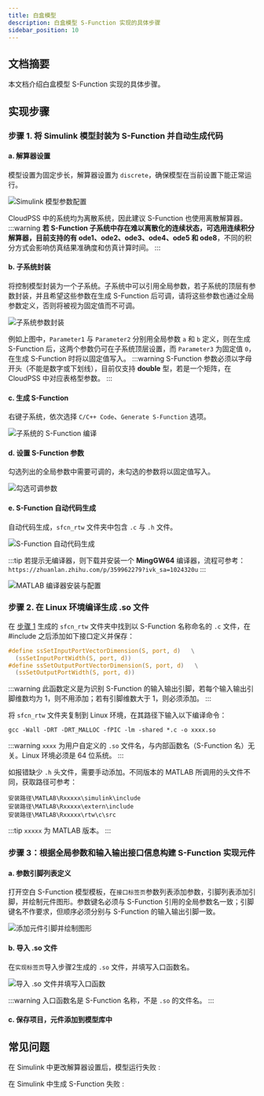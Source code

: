 ```yaml
---
title: 白盒模型
description: 白盒模型 S-Function 实现的具体步骤
sidebar_position: 10
---
```



## 文档摘要
本文档介绍白盒模型 S-Function 实现的具体步骤。

## 实现步骤

### 步骤 1. 将 Simulink 模型封装为 S-Function 并自动生成代码

#### a. 解算器设置

模型设置为固定步长，解算器设置为 `discrete`，确保模型在当前设置下能正常运行。  

![Simulink 模型参数配置](./1-2.png "Simulink 模型参数配置")

CloudPSS 中的系统均为离散系统，因此建议 S-Function 也使用离散解算器。
:::warning
**若 S-Function 子系统中存在难以离散化的连续状态，可选用连续积分解算器，目前支持的有 ode1、ode2、ode3、ode4、ode5 和 ode8**，不同的积分方式会影响仿真结果准确度和仿真计算时间。
:::

#### b. 子系统封装

将控制模型封装为一个子系统。子系统中可以引用全局参数，若子系统的顶层有参数封装，并且希望这些参数在生成 S-Function 后可调，请将这些参数也通过全局参数定义，否则将被视为固定值而不可调。  

![子系统参数封装](./1-3.png "子系统参数封装")  

例如上图中，`Parameter1` 与 `Parameter2` 分别用全局参数 `a` 和 `b` 定义，则在生成 S-Function 后，这两个参数仍可在子系统顶层设置，而 `Parameter3` 为固定值 `0`，在生成 S-Function 时将以固定值写入。
:::warning
S-Function 参数必须以字母开头（不能是数字或下划线），目前仅支持 **double** 型，若是一个矩阵，在 CloudPSS 中对应表格型参数。
:::

#### c. 生成 S-Function  

右键子系统，依次选择 `C/C++ Code`、`Generate S-Function` 选项。

![子系统的 S-Function 编译](./1-4.png "子系统的 S-Function 编译")  

#### d. 设置 S-Function 参数

勾选列出的全局参数中需要可调的，未勾选的参数将以固定值写入。

![勾选可调参数](./1-5.png "勾选可调参数")  

#### e. S-Function 自动代码生成

自动代码生成，`sfcn_rtw` 文件夹中包含 `.c` 与 `.h` 文件。

![S-Function 自动代码生成](./1-6.png "S-Function 自动代码生成") 

:::tip
若提示无编译器，则下载并安装一个 **MingGW64** 编译器，流程可参考：  `https://zhuanlan.zhihu.com/p/359962279?ivk_sa=1024320u`
:::

![MATLAB 编译器安装与配置](./1-7.png "MATLAB 编译器安装与配置") 


### 步骤 2. 在 Linux 环境编译生成 .so 文件

在 [步骤 1](#步骤1) 生成的 `sfcn_rtw` 文件夹中找到以 S-Function 名称命名的 `.c` 文件，在 #include 之后添加如下接口定义并保存：
```c
#define ssSetInputPortVectorDimension(S, port, d)   \
  (ssSetInputPortWidth(S, port, d))
#define ssSetOutputPortVectorDimension(S, port, d)   \
  (ssSetOutputPortWidth(S, port, d))
```
:::warning
此函数定义是为识别 S-Function 的输入输出引脚，若每个输入输出引脚维数均为 1，则不用添加；若有引脚维数大于 1，则必须添加。
:::

将 `sfcn_rtw` 文件夹复制到 Linux 环境，在其路径下输入以下编译命令：

```
gcc -Wall -DRT -DRT_MALLOC -fPIC -lm -shared *.c -o xxxx.so
```  
:::warning
`xxxx` 为用户自定义的 `.so` 文件名，与内部函数名（S-Function 名）无关。Linux 环境必须是 64 位系统。
:::

如报错缺少 `.h` 头文件，需要手动添加。不同版本的 MATLAB 所调用的头文件不同，获取路径可参考：

```
安装路径\MATLAB\Rxxxxx\simulink\include
安装路径\MATLAB\Rxxxxx\extern\include
安装路径\MATLAB\Rxxxxx\rtw\c\src
```  
:::tip
`xxxxx` 为 MATLAB 版本。
:::  
  
### 步骤 3：根据全局参数和输入输出接口信息构建 S-Function 实现元件  

#### a. 参数引脚列表定义  

打开空白 S-Function 模型模板，在`接口标签页`参数列表添加参数，引脚列表添加引脚，并绘制元件图形。参数键名必须与 S-Function 引用的全局参数名一致；引脚键名不作要求，但顺序必须分别与 S-Function 的输入输出引脚一致。  

![添加元件引脚并绘制图形](./1-8.png "添加元件引脚并绘制图形")   

#### b. 导入 .so 文件  

在`实现标签页`导入步骤2生成的 `.so` 文件，并填写入口函数名。  

![导入 .so 文件并填写入口函数](./1-9.png "导入 .so 文件并填写入口函数")   

:::warning
入口函数名是 S-Function 名称，不是 `.so` 的文件名。
:::

#### c. 保存项目，元件添加到模型库中  


## 常见问题
在 Simulink 中更改解算器设置后，模型运行失败
:   


在 Simulink 中生成 S-Function 失败
:   
